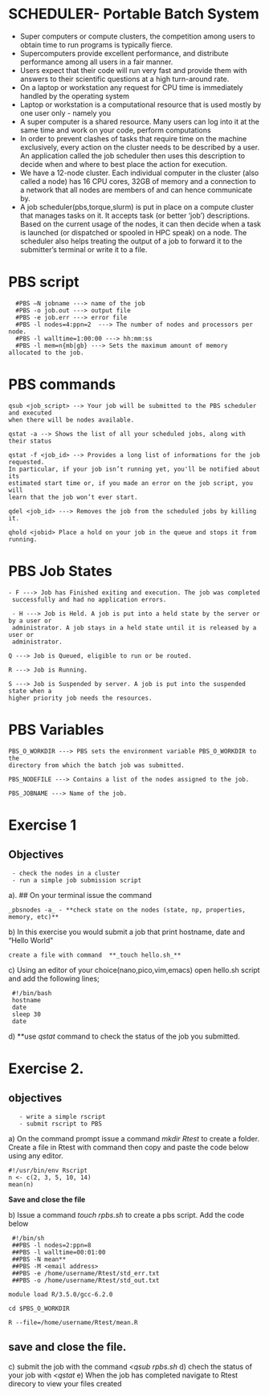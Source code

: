 # SCHEDULER- Portable Batch System

- Super computers or compute clusters, the competition among users to obtain time to run programs is typically fierce.
- Supercomputers provide excellent performance, and distribute performance among all users in a fair manner.
- Users expect that their code will run very fast and provide them with answers to their scientific questions at a high turn-around rate. 
- On a laptop or workstation any request for CPU time is immediately handled by the operating system
- Laptop or workstation is a computational resource that is used mostly by one user only - namely you
- A super computer is a shared resource. Many users can log into it at the same time and work on your code, perform computations 
- In order to prevent clashes of tasks that require time on the machine exclusively, every action on the cluster needs to be described by a user. An application called the job scheduler then uses this description to decide when and where to best place the action for execution.
- We have a 12-node cluster. Each individual computer in the cluster (also called a node) has 16 CPU cores, 32GB of memory and a connection to a network that all nodes are members of and can hence communicate by.
- A job scheduler(pbs,torque,slurm) is put in place on a compute cluster that manages tasks on it. It accepts task (or better ‘job’) descriptions. Based on the current usage of the nodes, it can then decide when a task is launched (or dispatched or spooled in HPC speak) on a node. The scheduler also helps treating the output of a job to forward it to the submitter’s terminal or write it to a file.

# PBS script
      #PBS –N jobname ---> name of the job
      #PBS -o job.out ---> output file
      #PBS -e job.err ---> error file
      #PBS -l nodes=4:ppn=2  ---> The number of nodes and processors per node.
      #PBS -l walltime=1:00:00 ---> hh:mm:ss
      #PBS -l mem=n{mb|gb} ---> Sets the maximum amount of memory allocated to the job.


# PBS commands

    qsub <job_script> --> Your job will be submitted to the PBS scheduler and executed
    when there will be nodes available.

    qstat -a --> Shows the list of all your scheduled jobs, along with their status

    qstat -f <job_id> --> Provides a long list of informations for the job requested.
    In particular, if your job isn’t running yet, you'll be notified about its
    estimated start time or, if you made an error on the job script, you will
    learn that the job won’t ever start.

    qdel <job_id> ---> Removes the job from the scheduled jobs by killing it.
   
    qhold <jobid> Place a hold on your job in the queue and stops it from running.

# PBS Job States

    - F ---> Job has Finished exiting and execution. The job was completed
     successfully and had no application errors.

     - H ---> Job is Held. A job is put into a held state by the server or by a user or
     administrator. A job stays in a held state until it is released by a user or
     administrator.

    Q ---> Job is Queued, eligible to run or be routed.

    R ---> Job is Running.

    S ---> Job is Suspended by server. A job is put into the suspended state when a
    higher priority job needs the resources.

# PBS Variables

    PBS_O_WORKDIR ---> PBS sets the environment variable PBS_O_WORKDIR to the
    directory from which the batch job was submitted.

    PBS_NODEFILE ---> Contains a list of the nodes assigned to the job.

    PBS_JOBNAME ---> Name of the job.

# Exercise 1
   ## Objectives
     - check the nodes in a cluster
     - run a simple job submission script 

a). ## On your terminal issue the command

    _pbsnodes -a_ - **check state on the nodes (state, np, properties, memory, etc)** 

b) In this exercise you would submit a job that print hostname, date and “Hello World"

    create a file with command  **_touch hello.sh_**

c) Using an editor of your choice(nano,pico,vim,emacs) open hello.sh script and add the following lines;

     #!/bin/bash
     hostname
     date
     sleep 30
     date

d) **use *qstat* command to check the status of the job you submitted.

# Exercise 2. 
   ## objectives
       - write a simple rscript
       - submit rscript to PBS

a) On the command prompt issue a command _mkdir Rtest_ to create a folder. Create a file in Rtest with command <touch mean.R> then copy and paste the code below using any editor. 
   
    #!/usr/bin/env Rscript
    n <- c(2, 3, 5, 10, 14)
    mean(n)
    
**Save and close the file** 

b) Issue a command _touch rpbs.sh_ to create a pbs script. Add the code below

     #!/bin/sh
     ##PBS -l nodes=2:ppn=8
     ##PBS -l walltime=00:01:00
     ##PBS -N mean**
     ##PBS -M <email address> 
     ##PBS -e /home/username/Rtest/std_err.txt
     ##PBS -o /home/username/Rtest/std_out.txt

    module load R/3.5.0/gcc-6.2.0

    cd $PBS_O_WORKDIR

    R --file=/home/username/Rtest/mean.R

## save and close the file.

c) submit the job with the command _<qsub rpbs.sh_
d) chech the status of your job with _<qstat_
e)  When the job has completed navigate to Rtest direcory to view your files created




